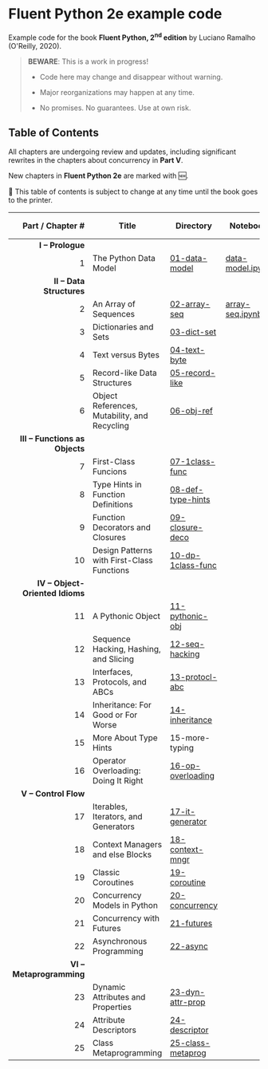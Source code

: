 # Fluent Python 2e example code

Example code for the book **Fluent Python, 2<sup>nd</sup> edition** by Luciano Ramalho (O'Reilly, 2020).

> **BEWARE**: This is a work in progress!
>
> * Code here may change and disappear without warning.
>
> * Major reorganizations may happen at any time.
>
> * No promises. No guarantees. Use at own risk.

## Table of Contents

All chapters are undergoing review and updates, including significant rewrites in the chapters about concurrency in **Part V**.

New chapters in **Fluent Python 2e** are marked with 🆕.

🚨 This table of contents is subject to change at any time until the book goes to the printer. 

Part / Chapter #|Title|Directory|Notebook|1<sup>st</sup> ed. Chapter&nbsp;#
---:|---|---|---|:---:
**I – Prologue**|
1|The Python Data Model|[01-data-model](01-data-model)|[data-model.ipynb](01-data-model/data-model.ipynb)|1
**II – Data Structures**|
2|An Array of Sequences|[02-array-seq](02-array-seq)|[array-seq.ipynb](02-array-seq/array-seq.ipynb)|2
3|Dictionaries and Sets|[03-dict-set](03-dict-set)||3
4|Text versus Bytes|[04-text-byte](04-text-byte)||4
5|Record-like Data Structures|[05-record-like](05-record-like)||🆕
6|Object References, Mutability, and Recycling|[06-obj-ref](06-obj-ref)||8
**III – Functions as Objects**|
7|First-Class Funcions|[07-1class-func](07-1class-func)||5
8|Type Hints in Function Definitions|[08-def-type-hints](08-def-type-hints)||🆕
9|Function Decorators and Closures|[09-closure-deco](09-closure-deco)||7
10|Design Patterns with First-Class Functions|[10-dp-1class-func](10-dp-1class-func)||6
**IV – Object-Oriented Idioms**|
11|A Pythonic Object|[11-pythonic-obj](11-pythonic-obj)||9
12|Sequence Hacking, Hashing, and Slicing|[12-seq-hacking](12-seq-hacking)||10
13|Interfaces, Protocols, and ABCs|[13-protocl-abc](13-protocol-abc)||11
14|Inheritance: For Good or For Worse|[14-inheritance](14-inheritance)||12
15|More About Type Hints|15-more-typing||🆕
16|Operator Overloading: Doing It Right|[16-op-overloading](16-op-overloading)||13
**V – Control Flow**|
17|Iterables, Iterators, and Generators|[17-it-generator](17-it-generator)||14
18|Context Managers and else Blocks|[18-context-mngr](18-context-mngr)||15
19|Classic Coroutines|[19-coroutine](19-coroutine)||16
20|Concurrency Models in Python|[20-concurrency](20-concurrency)||🆕
21|Concurrency with Futures|[21-futures](21-futures)||17
22|Asynchronous Programming|[22-async](22-async)||18
**VI – Metaprogramming**|
23|Dynamic Attributes and Properties|[23-dyn-attr-prop](23-dyn-attr-prop)||19
24|Attribute Descriptors|[24-descriptor](24-descriptor)||20
25|Class Metaprogramming|[25-class-metaprog](25-class-metaprog)||21
